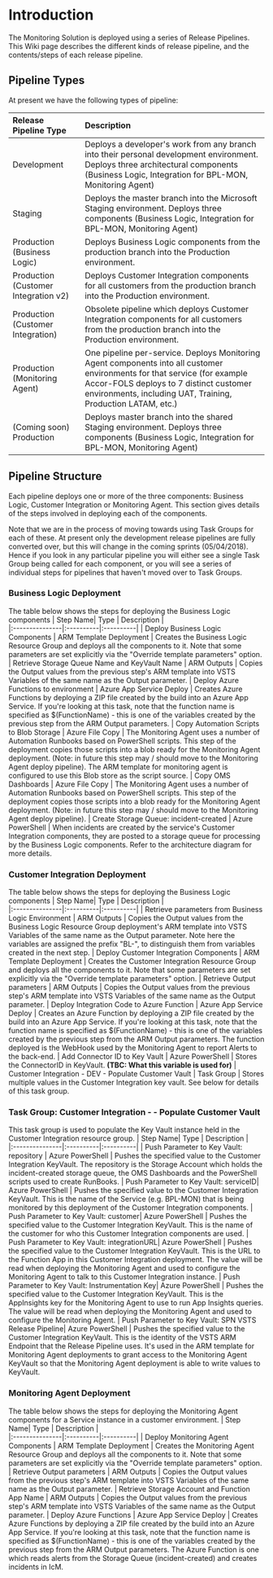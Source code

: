 # Introduction
The Monitoring Solution is deployed using a series of Release Pipelines. This Wiki page describes the different kinds of release pipeline, and the contents/steps of each release pipeline.

## Pipeline Types

At present we have the following types of pipeline:

| Release Pipeline Type |  Description |  
|:---------------|:----------|
| Development | Deploys a developer's work from any branch into their personal development environment. Deploys three architectural components (Business Logic, Integration for BPL-MON, Monitoring Agent)   
| Staging  | Deploys the master branch into the Microsoft Staging environment. Deploys three components (Business Logic, Integration for BPL-MON, Monitoring Agent)
| Production (Business Logic) | Deploys Business Logic components from the production branch into the Production environment. 
| Production (Customer Integration v2) | Deploys Customer Integration components for all customers from the production branch into the Production environment. 
| Production (Customer Integration) | Obsolete pipeline which deploys Customer Integration components for all customers from the production branch into the Production environment.
| Production (Monitoring Agent) | One pipeline per-service. Deploys Monitoring Agent components into all customer environments for that service (for example Accor-FOLS deploys to 7 distinct customer environments, including UAT, Training, Production LATAM, etc.) 
| (Coming soon) Production| Deploys master branch into the shared Staging environment. Deploys three components (Business Logic, Integration for BPL-MON, Monitoring Agent)

## Pipeline Structure
Each pipeline deploys one or more of the three components: Business Logic, Customer Integration or Monitoring Agent. This section gives details of the steps involved in deploying each of the components.

Note that we are in the process of moving towards using Task Groups for each of these. At present only the development release pipelines are fully converted over, but this will change in the coming sprints (05/04/2018). Hence if you look in any particular pipeline you will either see a single Task Group being called for each component, or you will see a series of individual steps for pipelines that haven't moved over to Task Groups.

### Business Logic Deployment
The table below shows the steps for deploying the Business Logic components
| Step Name| Type | Description |  
|:---------------|:----------|:----------|
| Deploy Business Logic Components | ARM Template Deployment | Creates the Business Logic Resource Group and deploys all the components to it. Note that some parameters are set explicitly via the "Override template parameters" option.
| Retrieve Storage Queue Name and KeyVault Name | ARM Outputs | Copies the Output values from the previous step's ARM template into VSTS Variables of the same name as the Output parameter.
| Deploy Azure Functions to environment | Azure App Service Deploy | Creates Azure Functions by deploying a ZIP file created by the build into an Azure App Service. If you're looking at this task, note that the function name is specified as $(FunctionName) - this is one of the variables created by the previous step from the ARM Output parameters.
| Copy Automation Scripts to Blob Storage  | Azure File Copy | The Monitoring Agent uses a number of Automation Runbooks based on PowerShell scripts. This step of the deployment copies those scripts into a blob ready for the Monitoring Agent deployment. (Note: in future this step may / should move to the Monitoring Agent deploy pipeline). The ARM template for monitoring agent is configured to use this Blob store as the script source.
| Copy OMS Dashboards | Azure File Copy | The Monitoring Agent uses a number of Automation Runbooks based on PowerShell scripts. This step of the deployment copies those scripts into a blob ready for the Monitoring Agent deployment. (Note: in future this step may / should move to the Monitoring Agent deploy pipeline).
| Create Storage Queue: incident-created | Azure PowerShell | When incidents are created by the service's Customer Integration components, they are posted to a storage queue for processing by the Business Logic components. Refer to the architecture diagram for more details.

### Customer Integration Deployment
The table below shows the steps for deploying the Business Logic components
| Step Name| Type | Description |  
|:---------------|:----------|:----------|
| Retrieve parameters from Business Logic Environment | ARM Outputs | Copies the Output values from the Business Logic Resource Group deployment's ARM template into VSTS Variables of the same name as the Output parameter. Note here the variables are assigned the prefix "BL-", to distinguish them from variables created in the next step.
| Deploy Customer Integration Components | ARM Template Deployment | Creates the Customer Integration Resource Group and deploys all the components to it. Note that some parameters are set explicitly via the "Override template parameters" option.
| Retrieve Output parameters | ARM Outputs | Copies the Output values from the previous step's ARM template into VSTS Variables of the same name as the Output parameter. 
| Deploy Integration Code to Azure Function  | Azure App Service Deploy | Creates an Azure Function by deploying a ZIP file created by the build into an Azure App Service. If you're looking at this task, note that the function name is specified as $(FunctionName) - this is one of the variables created by the previous step from the ARM Output parameters.  The function deployed is the WebHook used by the Monitoring Agent to report Alerts to the back-end.
| Add Connector ID to Key Vault | Azure PowerShell | Stores the ConnectorID in KeyVault. **(TBC: What this variable is used for)**
| Customer Integration - DEV - Populate Customer Vault | Task Group | Stores multiple values in the Customer Integration key vault. See below for details of this task group.


### Task Group: Customer Integration - <Environment> - Populate Customer Vault
This task group is used to populate the Key Vault instance held in the Customer Integration resource group.
| Step Name| Type | Description |  
|:---------------|:----------|:----------|
| Push Parameter to Key Vault: repository | Azure PowerShell | Pushes the specified value to the Customer Integration KeyVault. The repository is the Storage Account which holds the incident-created storage queue, the OMS Dashboards and the PowerShell scripts used to create RunBooks.
| Push Parameter to Key Vault: serviceID| Azure PowerShell | Pushes the specified value to the Customer Integration KeyVault. This is the name of the Service (e.g. BPL-MON) that is being monitored by this deployment of the Customer Integration components.
| Push Parameter to Key Vault: customer| Azure PowerShell | Pushes the specified value to the Customer Integration KeyVault. This is the name of the customer for who this Customer Integration components are used.
| Push Parameter to Key Vault: integrationURL| Azure PowerShell | Pushes the specified value to the Customer Integration KeyVault. This is the URL to the Function App in this Customer Integration deployment. The value will be read when deploying the Monitoring Agent and used to configure the Monitoring Agent to talk to this Customer Integration instance. 
| Push Parameter to Key Vault: Instrumentation Key| Azure PowerShell | Pushes the specified value to the Customer Integration KeyVault. This is the AppInsights key for the Monitoring Agent to use to run App Insights queries. The value will be read when deploying the Monitoring Agent and used to configure the Monitoring Agent.
| Push Parameter to Key Vault: SPN VSTS Release Pipeline| Azure PowerShell | Pushes the specified value to the Customer Integration KeyVault. This is the identity of the VSTS ARM Endpoint that the Release Pipeline uses. It's used in the ARM template for Monitoring Agent deployments to grant access to the Monitoring Agent KeyVault so that the Monitoring Agent deployment is able to write values to KeyVault.

### Monitoring Agent Deployment
The table below shows the steps for deploying the Monitoring Agent components for a Service instance in a customer environment.
| Step Name| Type | Description |  
|:---------------|:----------|:----------|
| Deploy Monitoring Agent Components | ARM Template Deployment | Creates the Monitoring Agent Resource Group and deploys all the components to it. Note that some parameters are set explicitly via the "Override template parameters" option.
| Retrieve Output parameters | ARM Outputs | Copies the Output values from the previous step's ARM template into VSTS Variables of the same name as the Output parameter. 
| Retrieve Storage Account and Function App Name  | ARM Outputs | Copies the Output values from the previous step's ARM template into VSTS Variables of the same name as the Output parameter. 
| Deploy Azure Functions | Azure App Service Deploy | Creates Azure Functions by deploying a ZIP file created by the build into an Azure App Service. If you're looking at this task, note that the function name is specified as $(FunctionName) - this is one of the variables created by the previous step from the ARM Output parameters. The Azure Function is one which reads alerts from the Storage Queue (incident-created) and creates incidents in IcM.